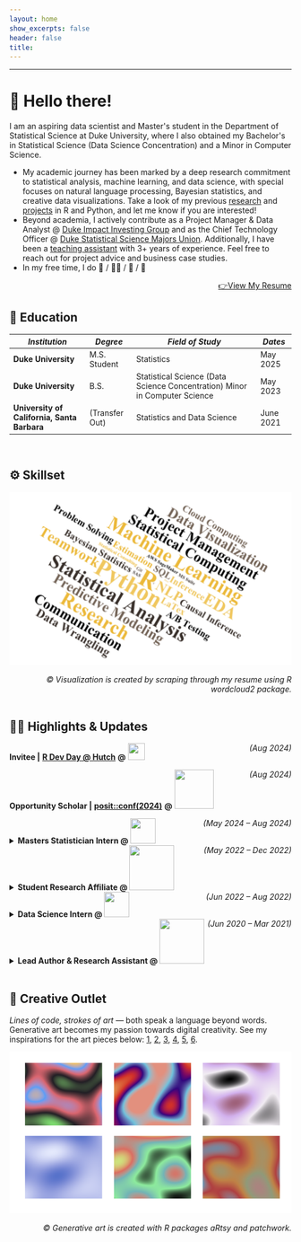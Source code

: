 ```yaml
---
layout: home
show_excerpts: false
header: false
title:     
---
```


------------------------------------------------------------------------------

# 👋 Hello there!

I am an aspiring data scientist and Master's student in the Department of  Statistical Science at Duke University, where I also obtained my Bachelor's in Statistical Science (Data Science Concentration) and a Minor in Computer Science. 

- My academic journey has been marked by a deep research commitment to statistical analysis, machine learning, and data science, with special focuses on natural language processing, Bayesian statistics, and creative data visualizations. Take a look of my previous [research](/research) and [projects](/projects) in R and Python, and let me know if you are interested! 
- Beyond academia, I actively contribute as a Project Manager & Data Analyst @ [Duke Impact Investing Group](https://www.linkedin.com/company/diig/) and as the Chief Technology Officer @ [Duke Statistical Science Majors Union](https://dukegroups.com/ssmu/home/). Additionally, I have been a [teaching assistant](/teaching) with 3+ years of experience. Feel free to reach out for project advice and business case studies. 
- In my free time, I do 🥊 / 🚴‍♀️ / 🎹 / 🧁

<div style="text-align: right"> 
    <a href="/docus/Yifan%20(Holly)%20Cui%20Resume.pdf">👉View My Resume</a> 
</div>


## 🏫 Education

|  *Institution*    | *Degree*     | *Field of Study* | *Dates* |
| ----------------- | ------------ | ---------------- | ------- |
| **Duke University** | M.S. Student | Statistics  | May 2025  |
| **Duke University** | B.S. | Statistical Science (Data Science Concentration) Minor in Computer Science | May 2023  |
| **University of California, Santa Barbara** | (Transfer Out) | Statistics and Data Science | June 2021 |

  <br>


## ⚙️ Skillset

![Skillset](/images/skills.png)
<div style="text-align: right"> <i>© Visualization is created by scraping through my resume using R wordcloud2 package.</i> </div>

  <br>


## 👩‍💻  Highlights & Updates

**Invitee \|** [**R Dev Day @ Hutch**](https://contributor.r-project.org/events/) **@** <a href="https://www.r-project.org/foundation/"><img src="https://www.r-project.org/logo/Rlogo.svg" width="30" height="30"/></a>   <span style="float:right;"> <i>(Aug 2024)</i> </span>

**Opportunity Scholar \|** [**posit::conf(2024)**](https://posit.co/conference/) **@** <a href="https://posit.co/"><img src="https://posit.co/wp-content/uploads/2022/10/Posit-logo-h-full-color-RGB-TM.svg" width="70" height="70"/></a>   <span style="float:right;"> <i>(Aug 2024)</i> </span>

<details>
  <summary>
  <b>Masters Statistician Intern @ </b> <a href="https://www.lilly.com/"><img src="https://upload.wikimedia.org/wikipedia/commons/thumb/2/2b/Eli_Lilly_and_Company.svg/64px-Eli_Lilly_and_Company.svg.png" width="45" height="45"/></a>  <span style="float:right;"> <i>(May 2024 – Aug 2024)</i> </span>
  </summary>
  <i>Diabetes Common Safety Tables, Figures, Lists (TFLs) Automation</i>
  <ul>
  <li>Developed and launched a Shiny app to automate the creation, execution, and review of common safety TFLs, integrating R and SAS code with output formatting, progress tracking, and error reporting through front-end UI design and back-end cloud system engineering; consolidated 30+ common safety TFLs from 300+ listings across 5+ Diabetes study by building a flexible internal TAFFY template project; reimagined the clinical reporting pipeline with enhanced efficiency and consistency</li>
  <li>Orchestrated regular meetings with senior leadership; pitched the app to 600+ global employees; achieved successful implementations in Diabetes, with ongoing rollouts to Neuroscience and other therapeutic areas</li>
  </ul>
</details>

<details>
  <summary> 
    <b>Student Research Affiliate @ </b> <a href="https://aihealth.duke.edu/"><img src="https://sites.duke.edu/aihealth/files/2023/02/Footer-2.png" width="80" height="80"/></a> <span style="float:right;"> <i>(May 2022 – Dec 2022)</i> </span>
  </summary>
  <i>Lab Test Harmonization: Bio-BERT Based Deduplication of Test Labels</i>
  <ul>
    <li>Optimized lab test deduplication of grouper labels by fine-tuning Bio-BERT, an NLP model pre-trained on biomedical corpora; established a new method of cross-comparison similarity evaluation based on ground-truth text embeddings; uncovered a 95% performance boost in the application to Duke Hospital’s lab database</li>
    <li>Demonstrated academic distinction by contributing to the Duke AI Health 2022 cohort as the sole undergraduate participant; effectively communicated research outcomes through a well-received presentation at the <a href="https://aihealth.duke.edu/poster-showcase-2022/">Duke AI Health Poster Showcase 2022</a></li>
  </ul>
</details>  


<details>
  <summary> 
    <b>Data Science Intern @ </b> <a href="https://www.hiya.com/"><img src="https://hiyahelp.zendesk.com/hc/theming_assets/01J5X1KJ1C6QJ6Y30ZGRGXZBRV" width="45" height="45"/></a> <span style="float:right;"> <i>(Jun 2022 – Aug 2022)</i> </span>
  </summary>
  <i>Hiya Shield Project: Robocall Identification & Screening</i>
  <ul>
    <li>Spearheaded an NLP-based robocall detection system based on internal audio databases, leveraging SBERT, unsupervised learning, statistical analysis, and AWS Cloud on text- and audio-space manipulation
</li>
    <li>Enhanced classification efficiency by discovering optimal audio truncation length and similarity thresholds, driving a 67% faster user experience with a customizable accuracy screening feature for Hiya mobile app</li>
  </ul>
</details>  


<details>
  <summary>
    <b>Lead Author & Research Assistant @ </b> <a href="https://www.tsinghua.edu.cn/en/"><img src="https://www.logo.wine/a/logo/Tsinghua_University/Tsinghua_University-Logo.wine.svg" width="80" height="80"/></a> <span style="float:right;"> <i>(Jun 2020 – Mar 2021)</i> </span>
  </summary>
  <i>Cross-Media Retrieval Based on Big Data Technology</i>
  <ul>
    <li>Refined traditional permutation invariant training with mean squared error loss through BLSTM/LSTM and CNN in a key media separation technique; innovated two new separation methods – the FIX strategy and the masking-based data augmentation strategy, demonstrating notable performance gains
</li>
    <li>Publication: <i><a href="https://ieeexplore.ieee.org/document/9332362">Audio-Visual Single-Channel Signal Separation based on Big Data Augmentation</a></i> in IEEE (IICSPI 2020)</li>
  </ul>
</details>

  <br>


## 🎨 Creative Outlet

*Lines of code, strokes of art* — both speak a language beyond words. Generative art becomes my passion towards digital creativity. See my inspirations for the art pieces below: [1](https://youtu.be/WVJQ-6HbhdU?si=nMHAE69dy7xJCDQk), [2](https://youtu.be/fTa1v_MQbVY?si=B5zon-IvvS_qDcAd), [3](https://youtu.be/hbluXvy32qM?si=M2fkeMDKa0oP6obE), [4](https://youtu.be/ZMwJ6R9BE48?si=e-l-_JlKeO6fkONs), [5](https://youtu.be/E7nWMWlVHyA?si=Fr0-VwcWUu8QzZsI), [6](https://youtu.be/ibOThZNkbuw?si=oa0gPrVAGBqeeXnS). 

![Art](/images/final_art.png)
<div style="text-align: right"> <i>© Generative art is created with R packages aRtsy and patchwork.</i> </div>











